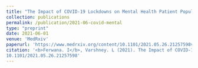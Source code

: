 ```yaml
---
title: "The Impact of COVID-19 Lockdowns on Mental Health Patient Populations: Evidence from Medical Claims Data"
collection: publications
permalink: /publication/2021-06-covid-mental
type: "preprint"
date: 2021-06-01
venue: 'MedRxiv'
paperurl: 'https://www.medrxiv.org/content/10.1101/2021.05.26.21257598v1'
citation: '<b>Ferwana. I</b>, Varshney. L (2021). The Impact of COVID-19 Lockdowns on Mental Health Patient Populations: Evidence from Medical Claims Data. Preprint MedRxiv; DOI:
10.1101/2021.05.26.21257598'
---
```

